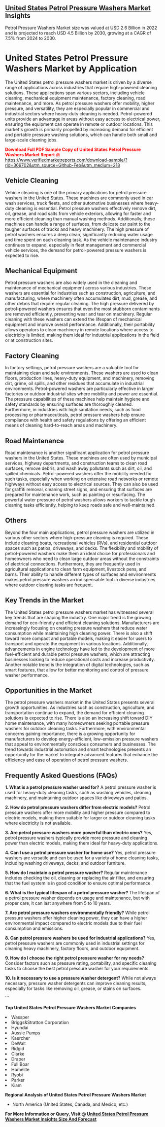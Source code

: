 <h2><a href="https://www.verifiedmarketreports.com/download-sample/?rid=369702&amp;utm_source=Github-Feb&amp;utm_medium=218" target="_blank">United States Petrol Pressure Washers Market</a> Insights</h2><p>Petrol Pressure Washers Market size was valued at USD 2.6 Billion in 2022 and is projected to reach USD 4.5 Billion by 2030, growing at a CAGR of 7.5% from 2024 to 2030.</p><p> <h1>United States Petrol Pressure Washers Market by Application</h1> <p>The United States petrol pressure washers market is driven by a diverse range of applications across industries that require high-powered cleaning solutions. These applications span various sectors, including vehicle cleaning, mechanical equipment maintenance, factory cleaning, road maintenance, and more. As petrol pressure washers offer mobility, higher pressure, and versatility, they are especially popular in commercial and industrial sectors where heavy-duty cleaning is needed. Petrol-powered units provide an advantage in areas without easy access to electrical power, ensuring the equipment can operate in remote or outdoor locations. This market's growth is primarily propelled by increasing demand for efficient and portable pressure washing solutions, which can handle both small and large-scale cleaning jobs. <p><span class=""><span style="color: #ff0000;"><strong>Download Full PDF Sample Copy of United States Petrol Pressure Washers Market Report</strong> @ </span><a href="https://www.verifiedmarketreports.com/download-sample/?rid=369702&amp;utm_source=Github-Feb&amp;utm_medium=218" target="_blank">https://www.verifiedmarketreports.com/download-sample/?rid=369702&amp;utm_source=Github-Feb&amp;utm_medium=218</a></span></p></p> <h2>Vehicle Cleaning</h2> <p>Vehicle cleaning is one of the primary applications for petrol pressure washers in the United States. These machines are commonly used in car wash services, truck fleets, and other automotive businesses where heavy-duty cleaning is essential. Petrol pressure washers effectively remove dirt, oil, grease, and road salts from vehicle exteriors, allowing for faster and more efficient cleaning than manual washing methods. Additionally, these machines can handle a range of surfaces, from delicate car paint to the tougher surfaces of trucks and heavy machinery. The high pressure of petrol washers ensures a deep clean, significantly reducing water usage and time spent on each cleaning task. As the vehicle maintenance industry continues to expand, especially in fleet management and commercial vehicle services, the demand for petrol-powered pressure washers is expected to rise. <h2>Mechanical Equipment</h2> <p>Petrol pressure washers are also widely used in the cleaning and maintenance of mechanical equipment across various industries. These washers are essential for industries such as construction, agriculture, and manufacturing, where machinery often accumulates dirt, mud, grease, and other debris that require regular cleaning. The high pressure delivered by petrol-powered washers ensures that even the most stubborn contaminants are removed efficiently, preventing wear and tear on machinery. Regular cleaning with these washers can extend the lifespan of mechanical equipment and improve overall performance. Additionally, their portability allows operators to clean machinery in remote locations where access to electricity is limited, making them ideal for industrial applications in the field or at construction sites. <h2>Factory Cleaning</h2> <p>In factory settings, petrol pressure washers are a valuable tool for maintaining clean and safe environments. These washers are used to clean floors, production lines, heavy-duty equipment, and machinery, removing dirt, grime, oil spills, and other residues that accumulate in industrial environments. Petrol-powered washers are particularly effective in larger factories or outdoor industrial sites where mobility and power are essential. The pressure capabilities of these machines help maintain hygiene and safety standards by ensuring surfaces are thoroughly cleaned. Furthermore, in industries with high sanitation needs, such as food processing or pharmaceuticals, petrol pressure washers help ensure compliance with health and safety regulations by offering an efficient means of cleaning hard-to-reach areas and machinery. <h2>Road Maintenance</h2> <p>Road maintenance is another significant application for petrol pressure washers in the United States. These machines are often used by municipal services, highway departments, and construction teams to clean road surfaces, remove debris, and wash away pollutants such as dirt, oil, and spilled chemicals. Petrol-powered washers offer the mobility needed for such tasks, especially when working on extensive road networks or remote highways without easy access to electrical sources. They can also be used for graffiti removal, cleaning street signs, and ensuring that surfaces are prepared for maintenance work, such as painting or resurfacing. The powerful water pressure of petrol washers allows workers to tackle tough cleaning tasks efficiently, helping to keep roads safe and well-maintained. <h2>Others</h2> <p>Beyond the four main applications, petrol pressure washers are utilized in various other sectors where high-pressure cleaning is required. These include cleaning boats, recreational vehicles (RVs), and residential outdoor spaces such as patios, driveways, and decks. The flexibility and mobility of petrol-powered washers make them an ideal choice for professionals and homeowners who need to clean large outdoor areas without the constraints of electrical connections. Furthermore, they are frequently used in agricultural applications to clean farm equipment, livestock pens, and barns. Their ability to handle different types of surfaces and environments makes petrol pressure washers an indispensable tool in diverse industries where outdoor cleaning tasks are frequent. <h2>Key Trends in the Market</h2> <p>The United States petrol pressure washers market has witnessed several key trends that are shaping the industry. One major trend is the growing demand for eco-friendly and efficient cleaning solutions. Manufacturers are increasingly focusing on creating pressure washers that reduce water consumption while maintaining high cleaning power. There is also a shift toward more compact and portable models, making it easier for users to transport and operate the equipment in various locations. Additionally, advancements in engine technology have led to the development of more fuel-efficient and durable petrol pressure washers, which are attracting businesses looking to reduce operational costs and increase productivity. Another notable trend is the integration of digital technologies, such as smart features, that allow for better monitoring and control of pressure washer performance. <h2>Opportunities in the Market</h2> <p>The petrol pressure washers market in the United States presents several growth opportunities. As industries such as construction, agriculture, and transportation continue to expand, the demand for efficient cleaning solutions is expected to rise. There is also an increasing shift toward DIY home maintenance, with many homeowners seeking portable pressure washers for outdoor cleaning tasks. Furthermore, with environmental concerns gaining importance, there is a growing opportunity for manufacturers to develop energy-efficient, low-emission pressure washers that appeal to environmentally conscious consumers and businesses. The trend towards industrial automation and smart technologies presents an opportunity for the market to integrate advanced features that enhance the efficiency and ease of operation of petrol pressure washers. <h2>Frequently Asked Questions (FAQs)</h2> <p><strong>1. What is a petrol pressure washer used for?</strong> A petrol pressure washer is used for heavy-duty cleaning tasks, such as washing vehicles, cleaning machinery, and maintaining outdoor spaces like driveways and patios.</p> <p><strong>2. How do petrol pressure washers differ from electric models?</strong> Petrol pressure washers offer more mobility and higher pressure compared to electric models, making them suitable for larger or outdoor cleaning tasks where electricity is not available.</p> <p><strong>3. Are petrol pressure washers more powerful than electric ones?</strong> Yes, petrol pressure washers typically provide more pressure and cleaning power than electric models, making them ideal for heavy-duty applications.</p> <p><strong>4. Can I use a petrol pressure washer for home use?</strong> Yes, petrol pressure washers are versatile and can be used for a variety of home cleaning tasks, including washing driveways, decks, and outdoor furniture.</p> <p><strong>5. How do I maintain a petrol pressure washer?</strong> Regular maintenance includes checking the oil, cleaning or replacing the air filter, and ensuring that the fuel system is in good condition to ensure optimal performance.</p> <p><strong>6. What is the typical lifespan of a petrol pressure washer?</strong> The lifespan of a petrol pressure washer depends on usage and maintenance, but with proper care, it can last anywhere from 5 to 10 years.</p> <p><strong>7. Are petrol pressure washers environmentally friendly?</strong> While petrol pressure washers offer higher cleaning power, they can have a higher environmental impact compared to electric models due to their fuel consumption and emissions.</p> <p><strong>8. Can petrol pressure washers be used for industrial applications?</strong> Yes, petrol pressure washers are commonly used in industrial settings for cleaning heavy machinery, factory floors, and outdoor equipment.</p> <p><strong>9. How do I choose the right petrol pressure washer for my needs?</strong> Consider factors such as pressure rating, portability, and specific cleaning tasks to choose the best petrol pressure washer for your requirements.</p> <p><strong>10. Is it necessary to use a pressure washer detergent?</strong> While not always necessary, pressure washer detergents can improve cleaning results, especially for tasks like removing oil, grease, or stains on surfaces.</p> ```</p><p><strong>Top United States Petrol Pressure Washers Market Companies</strong></p><div data-test-id=""><p><li>Wassper</li><li> Briggs&Stratton Corporation</li><li> Hyundai</li><li> Aussie Pumps</li><li> Kaercher</li><li> DeWalt</li><li> Ridgid</li><li> Clarke</li><li> Draper</li><li> Full Boar</li><li> Homelite</li><li> Ryobi</li><li> Parker</li><li> Kiam</li></p><div><strong>Regional Analysis of&nbsp;United States Petrol Pressure Washers Market</strong></div><ul><li dir="ltr"><p dir="ltr">North America&nbsp;(United States, Canada, and Mexico, etc.)</p></li></ul><p><strong>For More Information or Query, Visit @&nbsp;</strong><strong><a href="https://www.verifiedmarketreports.com/product/petrol-pressure-washers-market/?utm_source=Github-Feb&amp;utm_medium=218" target="_blank">United States Petrol Pressure Washers Market Insights Size And Forecast</a></strong></p></div>
